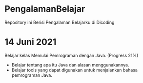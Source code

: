 # PengalamanBelajar
Repository ini Berisi Pengalaman Belajarku di Dicoding

14 Juni 2021
==
Belajar kelas Memulai Pemrograman dengan Java. (Progress 21%)
  * Belajar tentang apa itu Java dan alasan menggunakannya.
  * Belajar tools yang dapat digunakan untuk menjalankan bahasa pemrograman Java.

